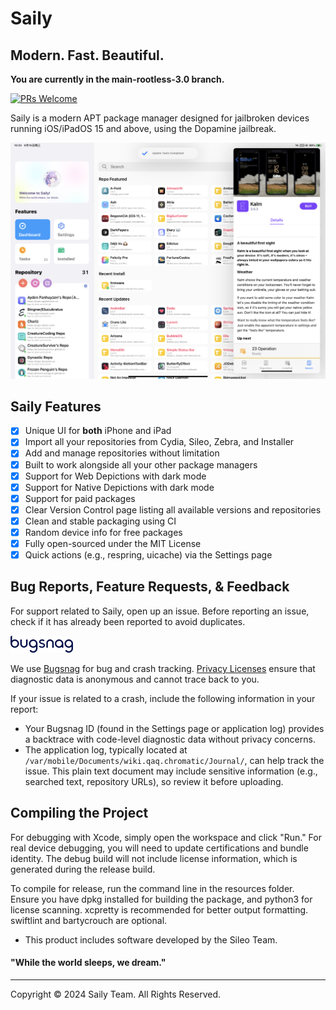 # Saily

## Modern. Fast. Beautiful.

**You are currently in the main-rootless-3.0 branch.**

[![PRs Welcome](https://img.shields.io/badge/PRs-welcome-brightgreen.svg)](https://github.com/SailyTeam/Saily/pulls)

Saily is a modern APT package manager designed for jailbroken devices running iOS/iPadOS 15 and above, using the Dopamine jailbreak.

![Preview](Resources/main.jpeg)

## Saily Features

- [x] Unique UI for **both** iPhone and iPad
- [x] Import all your repositories from Cydia, Sileo, Zebra, and Installer
- [x] Add and manage repositories without limitation
- [x] Built to work alongside all your other package managers
- [x] Support for Web Depictions with dark mode
- [x] Support for Native Depictions with dark mode
- [x] Support for paid packages
- [x] Clear Version Control page listing all available versions and repositories
- [x] Clean and stable packaging using CI
- [x] Random device info for free packages
- [x] Fully open-sourced under the MIT License
- [x] Quick actions (e.g., respring, uicache) via the Settings page

## Bug Reports, Feature Requests, & Feedback

For support related to Saily, open up an issue. Before reporting an issue, check if it has already been reported to avoid duplicates.

[<img src="Resources/bugsnag.png" alt="" width="100"/>](https://www.bugsnag.com)

We use [Bugsnag](https://www.bugsnag.com/) for bug and crash tracking. [Privacy Licenses](https://docs.bugsnag.com/platforms/ios/appstore-privacy/) ensure that diagnostic data is anonymous and cannot trace back to you.

If your issue is related to a crash, include the following information in your report:

- Your Bugsnag ID (found in the Settings page or application log) provides a backtrace with code-level diagnostic data without privacy concerns.
- The application log, typically located at `/var/mobile/Documents/wiki.qaq.chromatic/Journal/`, can help track the issue. This plain text document may include sensitive information (e.g., searched text, repository URLs), so review it before uploading.

## Compiling the Project

For debugging with Xcode, simply open the workspace and click "Run." For real device debugging, you will need to update certifications and bundle identity. The debug build will not include license information, which is generated during the release build.

To compile for release, run the command line in the resources folder. Ensure you have dpkg installed for building the package, and python3 for license scanning. xcpretty is recommended for better output formatting. swiftlint and bartycrouch are optional.

- This product includes software developed by the Sileo Team.

#### "While the world sleeps, we dream."

---

Copyright © 2024 Saily Team. All Rights Reserved.